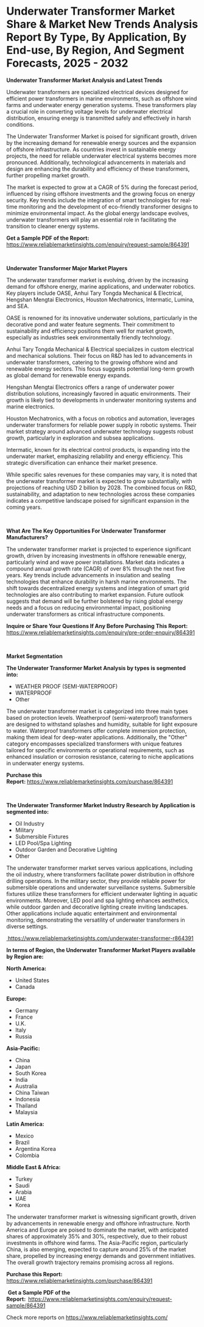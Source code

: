 <p><h1>Underwater Transformer Market Share & Market New Trends Analysis Report By Type, By Application, By End-use, By Region, And Segment Forecasts, 2025 - 2032</h1></p><p><strong>Underwater Transformer Market Analysis and Latest Trends</strong></p>
<p><p>Underwater transformers are specialized electrical devices designed for efficient power transformers in marine environments, such as offshore wind farms and underwater energy generation systems. These transformers play a crucial role in converting voltage levels for underwater electrical distribution, ensuring energy is transmitted safely and effectively in harsh conditions.</p><p>The Underwater Transformer Market is poised for significant growth, driven by the increasing demand for renewable energy sources and the expansion of offshore infrastructure. As countries invest in sustainable energy projects, the need for reliable underwater electrical systems becomes more pronounced. Additionally, technological advancements in materials and design are enhancing the durability and efficiency of these transformers, further propelling market growth.</p><p>The market is expected to grow at a CAGR of 5% during the forecast period, influenced by rising offshore investments and the growing focus on energy security. Key trends include the integration of smart technologies for real-time monitoring and the development of eco-friendly transformer designs to minimize environmental impact. As the global energy landscape evolves, underwater transformers will play an essential role in facilitating the transition to cleaner energy systems.</p></p>
<p><strong>Get a Sample PDF of the Report:&nbsp;</strong> <a href="https://www.reliablemarketinsights.com/enquiry/request-sample/864391?utm_campaign=3038&utm_medium=2&utm_source=Github&utm_content=ia&utm_term=10042025&utm_id=underwater-transformer">https://www.reliablemarketinsights.com/enquiry/request-sample/864391</a></p>
<p>&nbsp;</p>
<p><strong>Underwater Transformer Major Market Players</strong></p>
<p><p>The underwater transformer market is evolving, driven by the increasing demand for offshore energy, marine applications, and underwater robotics. Key players include OASE, Anhui Tary Tongda Mechanical & Electrical, Hengshan Mengtai Electronics, Houston Mechatronics, Intermatic, Lumina, and SEA.</p><p>OASE is renowned for its innovative underwater solutions, particularly in the decorative pond and water feature segments. Their commitment to sustainability and efficiency positions them well for market growth, especially as industries seek environmentally friendly technology.</p><p>Anhui Tary Tongda Mechanical & Electrical specializes in custom electrical and mechanical solutions. Their focus on R&D has led to advancements in underwater transformers, catering to the growing offshore wind and renewable energy sectors. This focus suggests potential long-term growth as global demand for renewable energy expands.</p><p>Hengshan Mengtai Electronics offers a range of underwater power distribution solutions, increasingly favored in aquatic environments. Their growth is likely tied to developments in underwater monitoring systems and marine electronics.</p><p>Houston Mechatronics, with a focus on robotics and automation, leverages underwater transformers for reliable power supply in robotic systems. Their market strategy around advanced underwater technology suggests robust growth, particularly in exploration and subsea applications.</p><p>Intermatic, known for its electrical control products, is expanding into the underwater market, emphasizing reliability and energy efficiency. This strategic diversification can enhance their market presence.</p><p>While specific sales revenues for these companies may vary, it is noted that the underwater transformer market is expected to grow substantially, with projections of reaching USD 2 billion by 2028. The combined focus on R&D, sustainability, and adaptation to new technologies across these companies indicates a competitive landscape poised for significant expansion in the coming years.</p></p>
<p>&nbsp;</p>
<p><strong>What Are The Key Opportunities For Underwater Transformer Manufacturers?</strong></p>
<p><p>The underwater transformer market is projected to experience significant growth, driven by increasing investments in offshore renewable energy, particularly wind and wave power installations. Market data indicates a compound annual growth rate (CAGR) of over 8% through the next five years. Key trends include advancements in insulation and sealing technologies that enhance durability in harsh marine environments. The shift towards decentralized energy systems and integration of smart grid technologies are also contributing to market expansion. Future outlook suggests that demand will be further bolstered by rising global energy needs and a focus on reducing environmental impact, positioning underwater transformers as critical infrastructure components.</p></p>
<p><strong>Inquire or Share Your Questions If Any Before Purchasing This Report:</strong> <a href="https://www.reliablemarketinsights.com/enquiry/pre-order-enquiry/864391?utm_campaign=3038&utm_medium=2&utm_source=Github&utm_content=ia&utm_term=10042025&utm_id=underwater-transformer">https://www.reliablemarketinsights.com/enquiry/pre-order-enquiry/864391</a></p>
<p>&nbsp;</p>
<p><strong>Market Segmentation</strong></p>
<p><strong>The Underwater Transformer Market Analysis by types is segmented into:</strong></p>
<p><ul><li>WEATHER PROOF (SEMI-WATERPROOF)</li><li>WATERPROOF</li><li>Other</li></ul></p>
<p><p>The underwater transformer market is categorized into three main types based on protection levels. Weatherproof (semi-waterproof) transformers are designed to withstand splashes and humidity, suitable for light exposure to water. Waterproof transformers offer complete immersion protection, making them ideal for deep-water applications. Additionally, the "Other" category encompasses specialized transformers with unique features tailored for specific environments or operational requirements, such as enhanced insulation or corrosion resistance, catering to niche applications in underwater energy systems.</p></p>
<p><strong>Purchase this Report:&nbsp;</strong><a href="https://www.reliablemarketinsights.com/purchase/864391?utm_campaign=3038&utm_medium=2&utm_source=Github&utm_content=ia&utm_term=10042025&utm_id=underwater-transformer">https://www.reliablemarketinsights.com/purchase/864391</a></p>
<p>&nbsp;</p>
<p><strong>The Underwater Transformer Market Industry Research by Application is segmented into:</strong></p>
<p><ul><li>Oil Industry</li><li>Military</li><li>Submersible Fixtures</li><li>LED Pool/Spa Lighting</li><li>Outdoor Garden and Decorative Lighting</li><li>Other</li></ul></p>
<p><p>The underwater transformer market serves various applications, including the oil industry, where transformers facilitate power distribution in offshore drilling operations. In the military sector, they provide reliable power for submersible operations and underwater surveillance systems. Submersible fixtures utilize these transformers for efficient underwater lighting in aquatic environments. Moreover, LED pool and spa lighting enhances aesthetics, while outdoor garden and decorative lighting create inviting landscapes. Other applications include aquatic entertainment and environmental monitoring, demonstrating the versatility of underwater transformers in diverse settings.</p></p>
<p><a href="https://www.reliablemarketinsights.com/underwater-transformer-r864391?utm_campaign=3038&utm_medium=2&utm_source=Github&utm_content=ia&utm_term=10042025&utm_id=underwater-transformer">&nbsp;https://www.reliablemarketinsights.com/underwater-transformer-r864391</a></p>
<p><strong>In terms of Region, the Underwater Transformer Market Players available by Region are:</strong></p>
<p>
    <p> <strong> North America: </strong>
        <ul>
            <li>United States</li>
            <li>Canada</li>
        </ul>
        </p> 
    <p> <strong> Europe: </strong>
        <ul>
            <li>Germany</li>
            <li>France</li>
            <li>U.K.</li>
            <li>Italy</li>
            <li>Russia</li>
        </ul>
        </p> 
    <p> <strong> Asia-Pacific: </strong>
        <ul>
            <li>China</li>
            <li>Japan</li>
            <li>South Korea</li>
            <li>India</li>
            <li>Australia</li>
            <li>China Taiwan</li>
            <li>Indonesia</li>
            <li>Thailand</li>
            <li>Malaysia</li>
        </ul>
        </p> 
    <p> <strong> Latin America: </strong>
        <ul>
            <li>Mexico</li>
            <li>Brazil</li>
            <li>Argentina Korea</li>
            <li>Colombia</li>
        </ul>
        </p> 
    <p> <strong> Middle East & Africa: </strong>
        <ul>
            <li>Turkey</li>
            <li>Saudi</li>
            <li>Arabia</li>
            <li>UAE</li>
            <li>Korea</li>
        </ul>
    </p>
    </p>
<p><p>The underwater transformer market is witnessing significant growth, driven by advancements in renewable energy and offshore infrastructure. North America and Europe are poised to dominate the market, with anticipated shares of approximately 35% and 30%, respectively, due to their robust investments in offshore wind farms. The Asia-Pacific region, particularly China, is also emerging, expected to capture around 25% of the market share, propelled by increasing energy demands and government initiatives. The overall growth trajectory remains promising across all regions.</p></p>
<p><strong>Purchase this Report: </strong><a href="https://www.reliablemarketinsights.com/purchase/864391?utm_campaign=3038&utm_medium=2&utm_source=Github&utm_content=ia&utm_term=10042025&utm_id=underwater-transformer">https://www.reliablemarketinsights.com/purchase/864391</a></p>
<p>&nbsp;<strong>Get a Sample PDF of the Report:&nbsp;&nbsp;</strong><a href="https://www.reliablemarketinsights.com/enquiry/request-sample/864391?utm_campaign=3038&utm_medium=2&utm_source=Github&utm_content=ia&utm_term=10042025&utm_id=underwater-transformer">https://www.reliablemarketinsights.com/enquiry/request-sample/864391</a></p>
<p><strong></strong></p>
<p>Check more reports on <a href="https://www.reliablemarketinsights.com/?utm_campaign=3038&utm_medium=2&utm_source=Github&utm_content=ia&utm_term=10042025&utm_id=underwater-transformer">https://www.reliablemarketinsights.com/</a></p>